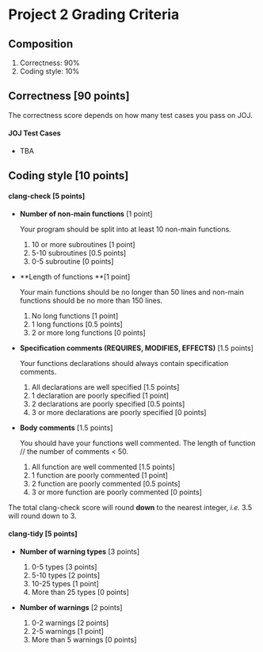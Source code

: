 # Project 2 Grading Criteria


## Composition
1. Correctness: 90%
2. Coding style: 10%


## Correctness [90 points]
The correctness score depends on how many test cases you pass on JOJ.

#### JOJ Test Cases
* TBA


## Coding style [10 points]

#### clang-check [5 points]
* **Number of non-main functions** [1 point]

  Your program should be split into at least 10 non-main functions.

  1. 10 or more subroutines [1 point]
  2. 5-10 subroutines [0.5 points]
  3. 0-5 subroutine [0 points]

* **Length of functions **[1 point]

  Your main functions should be no longer than 50 lines and non-main functions should be no more than 150 lines.

  1. No long functions [1 point]
  2. 1 long functions [0.5 points]
  3. 2 or more long functions [0 points]

* **Specification comments (REQUIRES, MODIFIES, EFFECTS)** [1.5 points]

  Your functions declarations should always contain specification comments.

  1. All declarations are well specified [1.5 points]
  2. 1 declaration are poorly specified [1 point]
  3. 2 declarations are poorly specified [0.5 points]
  4. 3 or more declarations are poorly specified [0 points]

* **Body comments** [1.5 points]

  You should have your functions well commented. The length of function // the number of comments < 50.

  1. All function are well commented [1.5 points]
  2. 1 function are poorly commented [1 point]
  3. 2 function are poorly commented [0.5 points]
  4. 3 or more function are poorly commented [0 points]

The total clang-check score will round **down** to the nearest integer, *i.e.* 3.5 will round down to 3.

#### clang-tidy [5 points]
* **Number of warning types** [3 points]
  1. 0-5 types [3 points]
  2. 5-10 types [2 points]
  3. 10-25 types [1 point]
  4. More than 25 types [0 points]

* **Number of warnings** [2 points]
  1. 0-2 warnings [2 points]
  2. 2-5 warnings [1 point]
  3. More than 5 warnings [0 points]
